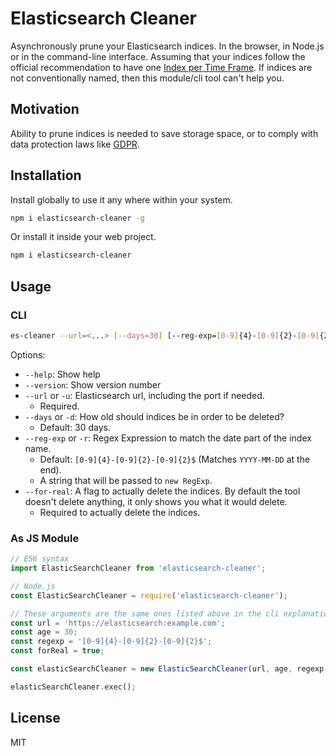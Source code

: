 # Elasticsearch Cleaner
Asynchronously prune your Elasticsearch indices. In the browser, in Node.js or in the command-line interface. Assuming that your indices follow the official recommendation to have one [Index per Time Frame](https://www.elastic.co/guide/en/elasticsearch/guide/current/time-based.html#index-per-timeframe). If indices are not conventionally named, then this module/cli tool can't help you.

## Motivation
Ability to prune indices is needed to save storage space, or to comply with data protection laws like [GDPR](https://en.wikipedia.org/wiki/General_Data_Protection_Regulation).

## Installation
Install globally to use it any where within your system.
```bash
npm i elasticsearch-cleaner -g
```

Or install it inside your web project.
```bash
npm i elasticsearch-cleaner
```
## Usage

### CLI

```bash
es-cleaner --url=<...> [--days=30] [--reg-exp=[0-9]{4}-[0-9]{2}-[0-9]{2}$] [--for-real]
```
Options:
- `--help`: Show help
- `--version`: Show version number
- `--url` or `-u`: Elasticsearch url, including the port if needed.
    - Required.
- `--days` or `-d`: How old should indices be in order to be deleted?
    - Default: 30 days.
- `--reg-exp` or `-r`: Regex Expression to match the date part of the index name.
    - Default: `[0-9]{4}-[0-9]{2}-[0-9]{2}$` (Matches `YYYY-MM-DD` at the end).
    - A string that will be passed to `new RegExp`.
- `--for-real`: A flag to actually delete the indices. By default the tool doesn't delete anything, it only shows you what it would delete.
    - Required to actually delete the indices.

### As JS Module

```javascript
// ES6 syntax
import ElasticSearchCleaner from 'elasticsearch-cleaner';

// Node.js
const ElasticSearchCleaner = require('elasticsearch-cleaner');

// These arguments are the same ones listed above in the cli explanation.
const url = 'https://elasticsearch:example.com';
const age = 30;
const regexp = '[0-9]{4}-[0-9]{2}-[0-9]{2}$';
const forReal = true;

const elasticSearchCleaner = new ElasticSearchCleaner(url, age, regexp, forReal);

elasticSearchCleaner.exec();
```

## License
MIT
